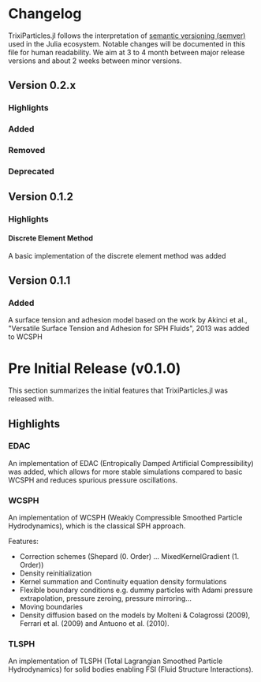 # Changelog

TrixiParticles.jl follows the interpretation of [semantic versioning (semver)](https://julialang.github.io/Pkg.jl/dev/compatibility/#Version-specifier-format-1)
used in the Julia ecosystem. Notable changes will be documented in this file for human readability. 
We aim at 3 to 4 month between major release versions and about 2 weeks between minor versions. 

## Version 0.2.x

### Highlights

### Added

### Removed

### Deprecated


## Version 0.1.2

### Highlights

#### Discrete Element Method
A basic implementation of the discrete element method was added


## Version 0.1.1

### Added
A surface tension and adhesion model based on the work by Akinci et al., "Versatile Surface Tension and Adhesion for SPH Fluids", 2013 was added to WCSPH

# Pre Initial Release (v0.1.0)
This section summarizes the initial features that TrixiParticles.jl was released with.

## Highlights
### EDAC
An implementation of EDAC (Entropically Damped Artificial Compressibility) was added,
which allows for more stable simulations compared to basic WCSPH and reduces spurious pressure oscillations.

### WCSPH
An implementation of WCSPH (Weakly Compressible Smoothed Particle Hydrodynamics), which is the classical SPH approach.

Features:
- Correction schemes (Shepard (0. Order) ... MixedKernelGradient (1. Order))
- Density reinitialization
- Kernel summation and Continuity equation density formulations
- Flexible boundary conditions e.g. dummy particles with Adami pressure extrapolation, pressure zeroing, pressure mirroring...
- Moving boundaries
- Density diffusion based on the models by Molteni & Colagrossi (2009), Ferrari et al. (2009) and Antuono et al. (2010).


### TLSPH
An implementation of TLSPH (Total Lagrangian Smoothed Particle Hydrodynamics) for solid bodies enabling FSI (Fluid Structure Interactions).
